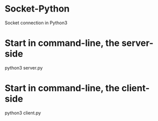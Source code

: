 # Socket-Python
Socket connection in Python3

# Start in command-line, the server-side
python3 server.py

# Start in command-line, the client-side
python3 client.py

